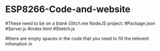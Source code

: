 # ESP8266-Code-and-website

#These need to be on a blank Glitch.me NodeJS project:
#Package.json
#Server.js
#index.html
#Sketch.js

#there are empty spaces in the code that you need to fill the relevent infomation in
